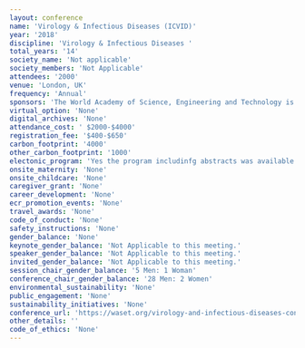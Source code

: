 ```yaml
---
layout: conference 
name: 'Virology & Infectious Diseases (ICVID)'
year: '2018'
discipline: 'Virology & Infectious Diseases '
total_years: '14'
society_name: 'Not applicable'
society_members: 'Not Applicable'
attendees: '2000'
venue: 'London, UK'
frequency: 'Annual'
sponsors: 'The World Academy of Science, Engineering and Technology is an open science research organization dedicated to promoting the advancement of science, engineering, and technology.'
virtual_option: 'None'
digital_archives: 'None'
attendance_cost: ' $2000-$4000'
registration_fee: '$400-$650'
carbon_footprint: '4000'
other_carbon_footprint: '1000'
electonic_program: 'Yes the program includinfg abstracts was available online on ICVID website.'
onsite_maternity: 'None'
onsite_childcare: 'None'
caregiver_grant: 'None'
career_development: 'None'
ecr_promotion_events: 'None'
travel_awards: 'None'
code_of_conduct: 'None'
safety_instructions: 'None'
gender_balance: 'None'
keynote_gender_balance: 'Not Applicable to this meeting.'
speaker_gender_balance: 'Not Applicable to this meeting.'
invited_gender_balance: 'Not Applicable to this meeting.'
session_chair_gender_balance: '5 Men: 1 Woman'
conference_chair_gender_balance: '28 Men: 2 Women'
environmental_sustainability: 'None'
public_engagement: 'None'
sustainability_initiatives: 'None'
conference_url: 'https://waset.org/virology-and-infectious-diseases-conference-in-february-2020-in-london'
other_details: ''
code_of_ethics: 'None'
---
```


